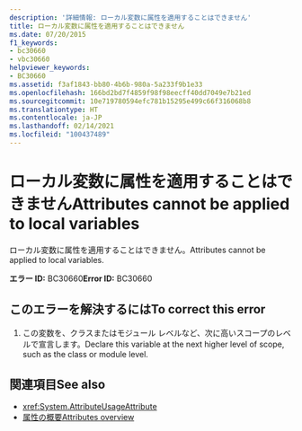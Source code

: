 ```yaml
---
description: '詳細情報: ローカル変数に属性を適用することはできません'
title: ローカル変数に属性を適用することはできません
ms.date: 07/20/2015
f1_keywords:
- bc30660
- vbc30660
helpviewer_keywords:
- BC30660
ms.assetid: f3af1843-bb80-4b6b-980a-5a233f9b1e33
ms.openlocfilehash: 166bd2bd7f4859f98f98eecff40dd7049e7b21ed
ms.sourcegitcommit: 10e719780594efc781b15295e499c66f316068b8
ms.translationtype: HT
ms.contentlocale: ja-JP
ms.lasthandoff: 02/14/2021
ms.locfileid: "100437489"
---
```

# <a name="attributes-cannot-be-applied-to-local-variables"></a><span data-ttu-id="8eb7b-103">ローカル変数に属性を適用することはできません</span><span class="sxs-lookup"><span data-stu-id="8eb7b-103">Attributes cannot be applied to local variables</span></span>

<span data-ttu-id="8eb7b-104">ローカル変数に属性を適用することはできません。</span><span class="sxs-lookup"><span data-stu-id="8eb7b-104">Attributes cannot be applied to local variables.</span></span>  
  
 <span data-ttu-id="8eb7b-105">**エラー ID:** BC30660</span><span class="sxs-lookup"><span data-stu-id="8eb7b-105">**Error ID:** BC30660</span></span>  
  
## <a name="to-correct-this-error"></a><span data-ttu-id="8eb7b-106">このエラーを解決するには</span><span class="sxs-lookup"><span data-stu-id="8eb7b-106">To correct this error</span></span>  
  
1. <span data-ttu-id="8eb7b-107">この変数を、クラスまたはモジュール レベルなど、次に高いスコープのレベルで宣言します。</span><span class="sxs-lookup"><span data-stu-id="8eb7b-107">Declare this variable at the next higher level of scope, such as the class or module level.</span></span>  
  
## <a name="see-also"></a><span data-ttu-id="8eb7b-108">関連項目</span><span class="sxs-lookup"><span data-stu-id="8eb7b-108">See also</span></span>

- <xref:System.AttributeUsageAttribute>
- [<span data-ttu-id="8eb7b-109">属性の概要</span><span class="sxs-lookup"><span data-stu-id="8eb7b-109">Attributes overview</span></span>](../programming-guide/concepts/attributes/index.md)
